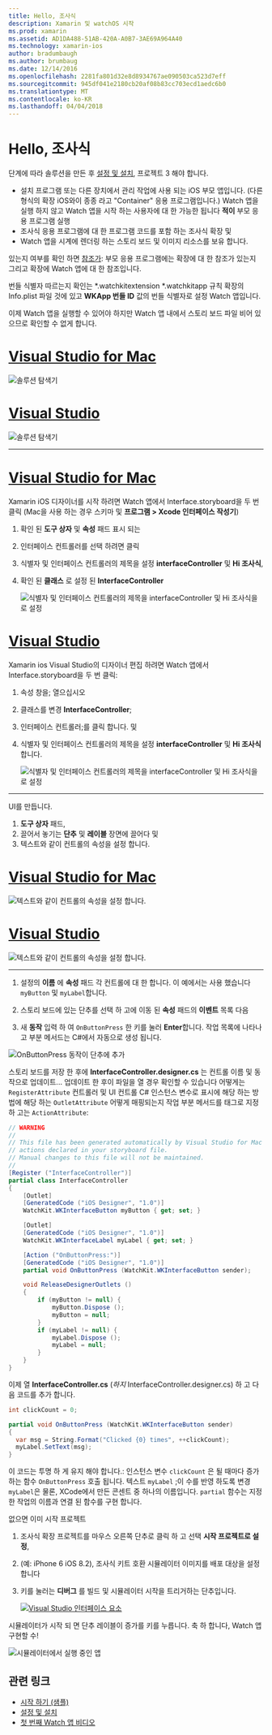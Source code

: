 ```yaml
---
title: Hello, 조사식
description: Xamarin 및 watchOS 시작
ms.prod: xamarin
ms.assetid: AD1DA488-51AB-420A-A0B7-3AE69A964A40
ms.technology: xamarin-ios
author: bradumbaugh
ms.author: brumbaug
ms.date: 12/14/2016
ms.openlocfilehash: 2281fa801d32e8d8934767ae090503ca523d7eff
ms.sourcegitcommit: 945df041e2180cb20af08b83cc703ecd1aedc6b0
ms.translationtype: MT
ms.contentlocale: ko-KR
ms.lasthandoff: 04/04/2018
---
```

# <a name="hello-watch"></a>Hello, 조사식

단계에 따라 솔루션을 만든 후 [설정 및 설치](~/ios/watchos/get-started/installation.md), 프로젝트 3 해야 합니다.

- 설치 프로그램 또는 다른 장치에서 관리 작업에 사용 되는 iOS 부모 앱입니다. (다른 형식의 확장 iOS와이 종종 라고 "Container" 응용 프로그램입니다.) Watch 앱을 실행 하지 않고 Watch 앱을 시작 하는 사용자에 대 한 가능한 됩니다 **적이** 부모 응용 프로그램 실행
- 조사식 응용 프로그램에 대 한 프로그램 코드를 포함 하는 조사식 확장 및
- Watch 앱을 시계에 렌더링 하는 스토리 보드 및 이미지 리소스를 보유 합니다.

있는지 여부를 확인 하면 [참조가](~/ios/watchos/get-started/project-references.md): 부모 응용 프로그램에는 확장에 대 한 참조가 있는지 그리고 확장에 Watch 앱에 대 한 참조입니다.

번들 식별자 따르는지 확인는 \*.watchkitextension \*.watchkitapp 규칙 확장의 Info.plist 파일 것에 있고 **WKApp 번들 ID** 값의 번들 식별자로 설정 Watch 앱입니다.

이제 Watch 앱을 실행할 수 있어야 하지만 Watch 앱 내에서 스토리 보드 파일 비어 있으므로 확인할 수 없게 합니다.

# <a name="visual-studio-for-mactabvsmac"></a>[Visual Studio for Mac](#tab/vsmac)

![](hello-watch-images/projectstructure.png "솔루션 탐색기")

# <a name="visual-studiotabvswin"></a>[Visual Studio](#tab/vswin)

![](hello-watch-images/vs-projectstructure.png "솔루션 탐색기")

-----

# <a name="visual-studio-for-mactabvsmac"></a>[Visual Studio for Mac](#tab/vsmac)
    
Xamarin iOS 디자이너를 시작 하려면 Watch 앱에서 Interface.storyboard을 두 번 클릭 (Mac을 사용 하는 경우 스키마 및 **프로그램 > Xcode 인터페이스 작성기**)


1.  확인 된 **도구 상자** 및 **속성** 패드 표시 되는
1.  인터페이스 컨트롤러를 선택 하려면 클릭
1.  식별자 및 인터페이스 컨트롤러의 제목을 설정 **interfaceController** 및 **Hi 조사식**,
1.  확인 된 **클래스** 로 설정 된 **InterfaceController**

    ![](hello-watch-images/interfacecontrollerattributes.png "식별자 및 인터페이스 컨트롤러의 제목을 interfaceController 및 Hi 조사식을로 설정")

# <a name="visual-studiotabvswin"></a>[Visual Studio](#tab/vswin)

Xamarin ios Visual Studio의 디자이너 편집 하려면 Watch 앱에서 Interface.storyboard을 두 번 클릭:

1.  속성 창을; 열으십시오
1.  클래스를 변경 **InterfaceController**;
1.  인터페이스 컨트롤러;를 클릭 합니다. 및
1.  식별자 및 인터페이스 컨트롤러의 제목을 설정 **interfaceController** 및 **Hi 조사식**합니다.

    ![](hello-watch-images/vs-interfacecontrollerattributes.png "식별자 및 인터페이스 컨트롤러의 제목을 interfaceController 및 Hi 조사식을로 설정")

-----


UI를 만듭니다.

1. **도구 상자** 패드,
1. 끌어서 놓기는 **단추** 및 **레이블** 장면에 끌어다 및
1. 텍스트와 같이 컨트롤의 속성을 설정 합니다.

# <a name="visual-studio-for-mactabvsmac"></a>[Visual Studio for Mac](#tab/vsmac)

![](hello-watch-images/draganddrop.png "텍스트와 같이 컨트롤의 속성을 설정 합니다.")

# <a name="visual-studiotabvswin"></a>[Visual Studio](#tab/vswin)

![](hello-watch-images/vs-draganddrop.png "텍스트와 같이 컨트롤의 속성을 설정 합니다.")

-----

1. 설정의 **이름** 에 **속성** 패드 각 컨트롤에 대 한 합니다. 이 예에서는 사용 했습니다 `myButton` 및 `myLabel`합니다.

1. 스토리 보드에 있는 단추를 선택 하 고에 이동 된 **속성** 패드의 **이벤트** 목록 다음

1. 새 **동작** 입력 하 여 `OnButtonPress` 한 키를 눌러 **Enter**합니다.
  작업 목록에 나타나고 부분 메서드는 C#에서 자동으로 생성 됩니다.

![](hello-watch-images/buttonaction.png "OnButtonPress 동작이 단추에 추가")

스토리 보드를 저장 한 후에 **InterfaceController.designer.cs** 는 컨트롤 이름 및 동작으로 업데이트... 업데이트 한 후이 파일을 열 경우 확인할 수 있습니다 어떻게는 `RegisterAttribute` 컨트롤러 및 UI 컨트롤 C# 인스턴스 변수로 표시에 해당 하는 방법에 해당 하는 `OutletAttribute` 어떻게 매핑되는지 작업 부분 메서드를 태그로 지정 하 고는 `ActionAttribute`:

```csharp
// WARNING
//
// This file has been generated automatically by Visual Studio for Mac from the outlets and
// actions declared in your storyboard file.
// Manual changes to this file will not be maintained.
//
[Register ("InterfaceController")]
partial class InterfaceController
{
    [Outlet]
    [GeneratedCode ("iOS Designer", "1.0")]
    WatchKit.WKInterfaceButton myButton { get; set; }

    [Outlet]
    [GeneratedCode ("iOS Designer", "1.0")]
    WatchKit.WKInterfaceLabel myLabel { get; set; }

    [Action ("OnButtonPress:")]
    [GeneratedCode ("iOS Designer", "1.0")]
    partial void OnButtonPress (WatchKit.WKInterfaceButton sender);

    void ReleaseDesignerOutlets ()
    {
        if (myButton != null) {
            myButton.Dispose ();
            myButton = null;
        }
        if (myLabel != null) {
            myLabel.Dispose ();
            myLabel = null;
        }
    }
}
```

이제 열 **InterfaceController.cs** (*하지* InterfaceController.designer.cs) 하 고 다음 코드를 추가 합니다.

```csharp
int clickCount = 0;

partial void OnButtonPress (WatchKit.WKInterfaceButton sender)
{
  var msg = String.Format("Clicked {0} times", ++clickCount);
  myLabel.SetText(msg);
}

```

이 코드는 투명 하 게 유지 해야 합니다.: 인스턴스 변수 `clickCount` 은 될 때마다 증가 하는 함수 `OnButtonPress` 호출 됩니다. 텍스트 `myLabel` ;이 수를 반영 하도록 변경 `myLabel`은 물론, XCode에서 만든 콘센트 중 하나의 이름입니다. `partial` 함수는 지정한 작업의 이름과 연결 된 함수를 구현 합니다.

없으면 이미 시작 프로젝트

1. 조사식 확장 프로젝트를 마우스 오른쪽 단추로 클릭 하 고 선택 **시작 프로젝트로 설정**,

1. (예: iPhone 6 iOS 8.2), 조사식 키트 호환 시뮬레이터 이미지를 배포 대상을 설정합니다

1. 키를 눌러는 **디버그** 를 빌드 및 시뮬레이터 시작을 트리거하는 단추입니다.

    [![](hello-watch-images/readytodebug-sml.png "Visual Studio 인터페이스 요소")](hello-watch-images/readytodebug.png#lightbox)

시뮬레이터가 시작 되 면 단추 레이블이 증가를 키를 누릅니다.
축 하 합니다, Watch 앱 구현할 수!

![](hello-watch-images/running.png "시뮬레이터에서 실행 중인 앱")


## <a name="related-links"></a>관련 링크

- [시작 하기 (샘플)](https://developer.xamarin.com/samples/monotouch/WatchKit/GettingStarted/)
- [설정 및 설치](~/ios/watchos/get-started/installation.md)
- [첫 번째 Watch 앱 비디오](http://blog.xamarin.com/your-first-watch-kit-app/)

